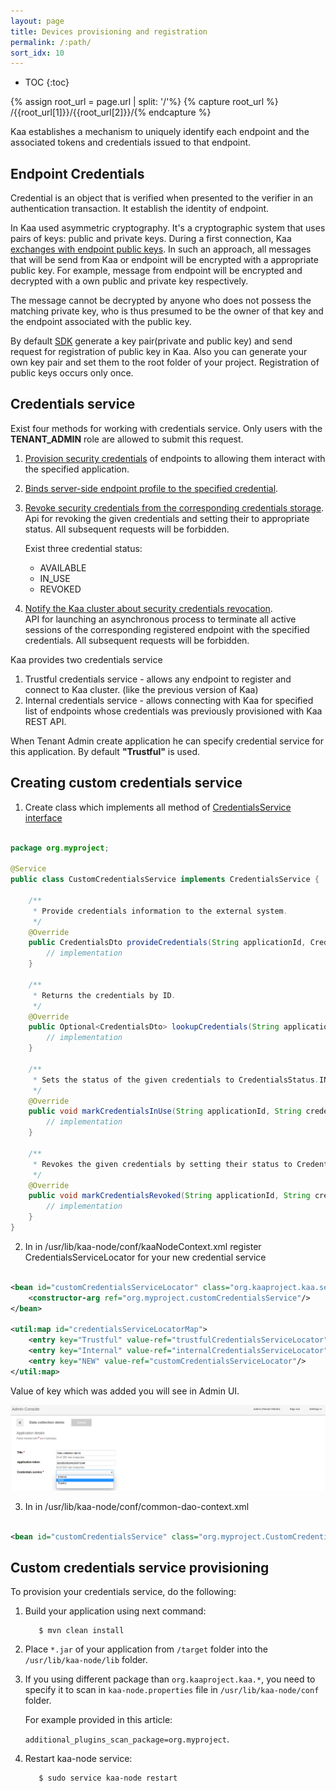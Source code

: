 ```yaml
---
layout: page
title: Devices provisioning and registration
permalink: /:path/
sort_idx: 10
---
```


* TOC
{:toc}

{% assign root_url = page.url | split: '/'%}
{% capture root_url  %} /{{root_url[1]}}/{{root_url[2]}}/{% endcapture %}
 
Kaa establishes a mechanism to uniquely identify each endpoint and the associated tokens and credentials issued to that endpoint.

## Endpoint Credentials

Credential is an object that is verified when presented to the verifier in an authentication transaction. 
It establish the identity of endpoint. 

In Kaa used asymmetric cryptography. It's a cryptographic system that uses pairs of keys: public and private keys. 
During a first connection, Kaa [exchanges with endpoint public keys](#credentials-service).
In such an approach, all messages that will be send from Kaa or endpoint will be encrypted with a appropriate public key. 
For example, message from endpoint will be encrypted and decrypted with a own public and private key respectively.

The message cannot be decrypted by anyone who does not possess the matching private key, who is thus presumed to be the owner of that key and the endpoint associated with the public key. 

By default [SDK]({{root_url}}Programming-guide/Using-Kaa-endpoint-SDKs) generate a key pair(private and public key) and send request for registration of public key in Kaa. 
Also you can generate your own key pair and set them to the root folder of your project.
Registration of public keys occurs only once.

## Credentials service

Exist four methods for working with credentials service. Only users with the **TENANT_ADMIN** role are allowed to submit this request.

1. [Provision security credentials]({{root_url}}Programming-guide/Server-REST-APIs/#TODO) of endpoints to allowing them interact with the specified application. 
2. [Binds server-side endpoint profile to the specified credential]({{root_url}}Programming-guide/Server-REST-APIs/#TODO).
3. [Revoke security credentials from the corresponding credentials storage]({{root_url}}Programming-guide/Server-REST-APIs/#TODO).  
    Api for revoking the given credentials and setting their to appropriate status. All subsequent requests will be forbidden.
    
    Exist three credential status:
    
    * AVAILABLE
    * IN_USE
    * REVOKED

4. [Notify the Kaa cluster about security credentials revocation]({{root_url}}Programming-guide/Server-REST-APIs/#TODO).  
    API for launching an asynchronous process to terminate all active sessions of the corresponding registered endpoint with the specified credentials.
    All subsequent requests will be forbidden.

Kaa provides two credentials service

1. Trustful credentials service -  allows any endpoint to register and connect to Kaa cluster. (like the previous version of Kaa)
2. Internal credentials service -  allows connecting with Kaa for specified list of endpoints whose credentials was previously provisioned with Kaa REST API.

When Tenant Admin create application he can specify credential service for this application. By default **"Trustful"** is used.

## Creating custom credentials service

1. Create class which implements all method of 
[CredentialsService interface](https://github.com/kaaproject/kaa/blob/1d429a30bb4b5206376b740bb21483929a881ace/server/node/src/main/java/org/kaaproject/kaa/server/node/service/credentials/CredentialsService.java)

```java

package org.myproject;

@Service
public class CustomCredentialsService implements CredentialsService {

    /**
     * Provide credentials information to the external system.
     */
    @Override
    public CredentialsDto provideCredentials(String applicationId, CredentialsDto credentials) throws CredentialsServiceException {
        // implementation
    }

    /**
     * Returns the credentials by ID.
     */
    @Override
    public Optional<CredentialsDto> lookupCredentials(String applicationId, String credentialsId) throws CredentialsServiceException {
        // implementation
    }

    /**
     * Sets the status of the given credentials to CredentialsStatus.IN_USE
     */
    @Override
    public void markCredentialsInUse(String applicationId, String credentialsId) throws CredentialsServiceException {
        // implementation
    }

    /**
     * Revokes the given credentials by setting their status to CredentialsStatus.REVOKED
     */
    @Override
    public void markCredentialsRevoked(String applicationId, String credentialsId) throws CredentialsServiceException {
        // implementation
    }
}

```

2. In in /usr/lib/kaa-node/conf/kaaNodeContext.xml register CredentialsServiceLocator for your new credential service 

```xml

<bean id="customCredentialsServiceLocator" class="org.kaaproject.kaa.server.node.service.credentials.InternalCredentialsServiceLocator">
    <constructor-arg ref="org.myproject.customCredentialsService"/>
</bean>
    
<util:map id="credentialsServiceLocatorMap">
    <entry key="Trustful" value-ref="trustfulCredentialsServiceLocator"/>
    <entry key="Internal" value-ref="internalCredentialsServiceLocator"/>
    <entry key="NEW" value-ref="customCredentialsServiceLocator"/>                          
</util:map>

```

Value of key which was added you will see in Admin UI.

![credential](credential.png)

3. In in /usr/lib/kaa-node/conf/common-dao-context.xml

```xml

<bean id="customCredentialsService" class="org.myproject.CustomCredentialsService"/>

```

##  Custom credentials service provisioning

To provision your credentials service, do the following:

1. Build your application using next command: 

   ```
      $ mvn clean install
   ```

2. Place ```*.jar``` of your application from ```/target``` folder into the ```/usr/lib/kaa-node/lib``` folder.
3. If you using different package than ```org.kaaproject.kaa.*```, you need to specify it to scan in ```kaa-node.properties``` file in ```/usr/lib/kaa-node/conf``` folder.

    For example provided in this article:
    
   ```additional_plugins_scan_package=org.myproject```.

4. Restart kaa-node service: 

   ```bash
      $ sudo service kaa-node restart
   ```